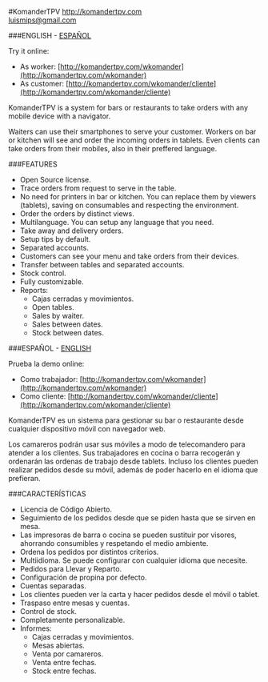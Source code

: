 #KomanderTPV
http://komandertpv.com<br/>
luismips@gmail.com

###ENGLISH - [ESPAÑOL](#espaol---english)

Try it online:
- As worker: [http://komandertpv.com/wkomander](http://komandertpv.com/wkomander)
- As customer: [http://komandertpv.com/wkomander/cliente](http://komandertpv.com/wkomander/cliente)

KomanderTPV is a system for bars or restaurants to take orders with any mobile device with a navigator. 

Waiters can use their smartphones to serve your customer. Workers on bar or kitchen will see and order the incoming orders in tablets. Even clients can take orders from their mobiles, also in their preffered language.


###FEATURES

- Open Source license.
- Trace orders from request to serve in the table.
- No need for printers in bar or kitchen. You can replace them by viewers (tablets), saving on consumables and respecting the environment. 
- Order the orders by distinct views.
- Multilanguage. You can setup any language that you need. 
- Take away and delivery orders.
- Setup tips by default.
- Separated accounts.
- Customers can see your menu and take orders from their devices.
- Transfer between tables and separated accounts.
- Stock control.
- Fully customizable.
- Reports:
  - Cajas cerradas y movimientos.
  - Open tables.
  - Sales by waiter.
  - Sales between dates.
  - Stock between dates.


###ESPAÑOL - [ENGLISH](#english---espaol)

Prueba la demo online:
- Como trabajador: [http://komandertpv.com/wkomander](http://komandertpv.com/wkomander)
- Como cliente: [http://komandertpv.com/wkomander/cliente](http://komandertpv.com/wkomander/cliente)

KomanderTPV es un sistema para gestionar su bar o restaurante desde cualquier dispositivo móvil con navegador web. 

Los camareros podrán usar sus móviles a modo de telecomandero para atender a los clientes. Sus trabajadores en cocina o barra recogerán y ordenarán las ordenas de trabajo desde tablets. Incluso los clientes pueden realizar pedidos desde su móvil, además de poder hacerlo en el idioma que prefieran.


###CARACTERÍSTICAS

- Licencia de Código Abierto.
- Seguimiento de los pedidos desde que se piden hasta que se sirven en mesa.
- Las impresoras de barra o cocina se pueden sustituir por visores, ahorrando consumibles y respetando el medio 
ambiente.
- Ordena los pedidos por distintos criterios.
- Multiidioma. Se puede configurar con cualquier idioma que necesite. 
- Pedidos para Llevar y Reparto.
- Configuración de propina por defecto.
- Cuentas separadas.
- Los clientes pueden ver la carta y  hacer pedidos desde el móvil o tablet.
- Traspaso entre mesas y cuentas.
- Control de stock.
- Completamente personalizable.
- Informes:
  - Cajas cerradas y movimientos.
  - Mesas abiertas.
  - Venta por camareros.
  - Venta entre fechas.
  - Stock entre fechas.
